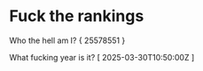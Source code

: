 # Fuck the rankings

Who the hell am I?
{ 25578551 }

What fucking year is it?
[ 2025-03-30T10:50:00Z ]
